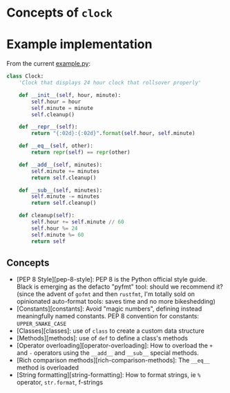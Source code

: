 # Concepts of `clock`

# Example implementation

From the current [example.py](https://github.com/exercism/python/blob/master/exercises/clock/example.py):

```python
class Clock:
    'Clock that displays 24 hour clock that rollsover properly'

    def __init__(self, hour, minute):
        self.hour = hour
        self.minute = minute
        self.cleanup()

    def __repr__(self):
        return "{:02d}:{:02d}".format(self.hour, self.minute)

    def __eq__(self, other):
        return repr(self) == repr(other)

    def __add__(self, minutes):
        self.minute += minutes
        return self.cleanup()

    def __sub__(self, minutes):
        self.minute -= minutes
        return self.cleanup()

    def cleanup(self):
        self.hour += self.minute // 60
        self.hour %= 24
        self.minute %= 60
        return self
```

## Concepts

- [PEP 8 Style][pep-8-style]: PEP 8 is the Python official style guide. Black is emerging as the defacto "pyfmt" tool: should we recommend it? (since the advent of `gofmt` and then `rustfmt`, I'm totally sold on opinionated auto-format tools: saves time and no more bikeshedding)
- [Constants][constants]: Avoid "magic numbers", defining instead meaningfully named constants. PEP 8 convention for constants: `UPPER_SNAKE_CASE`
- [Classes][classes]: use of `class` to create a custom data structure
- [Methods][methods]: use of `def` to define a class's methods
- [Operator overloading][operator-overloading]: How to overload the `+` and `-` operators using the `__add__` and `__sub__` special methods.
- [Rich comparison methods][rich-comparison-methods]: The `__eq__` method is overloaded
- [String formatting][string-formatting]: How to format strings, ie `%` operator, `str.format`, f-strings
